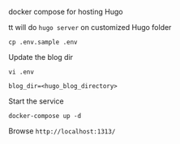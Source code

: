 docker compose for hosting Hugo

tt will do `hugo server` on customized Hugo folder

```
cp .env.sample .env
```

Update the blog dir

```
vi .env
```

```
blog_dir=<hugo_blog_directory>
```

Start the service
```
docker-compose up -d
```

Browse `http://localhost:1313/`

